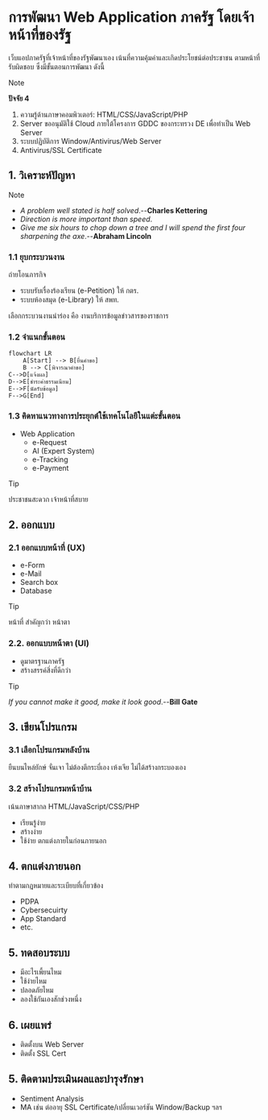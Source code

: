 # การพัฒนา Web Application ภาครัฐ โดยเจ้าหน้าที่ของรัฐ

เว็บแอปภาครัฐที่เจ้าหน้าที่ของรัฐพัฒนาเอง เน้นที่ความคุ้มค่าและเกิดประโยชน์ต่อประชาชน ตามหน้าที่รับผิดชอบ ซึ่งมีขั้นตอนการพัฒนา ดังนี้ 
> [!NOTE]
> __ปัจจัย 4__
> 1. ความรู้ด้านภาษาคอมพิวเตอร์: HTML/CSS/JavaScript/PHP 
> 2. Server ขออนุมัติใช้ Cloud ภายใต้โครงการ GDDC ของกระทรวง DE เพื่อทำเป็น Web Server
> 3. ระบบปฏิบัติการ Window/Antivirus/Web Server
> 4. Antivirus/SSL Certificate 


## 1. วิเคราะห์ปัญหา
> [!NOTE]
> - _A problem well stated is half solved_.--__Charles Kettering__
> - _Direction is more important than speed_.
> - _Give me six hours to chop down a tree and I will spend the first four sharpening the axe_.--__Abraham Lincoln__

### 1.1 ยุบกระบวนงาน
ถ่ายโอนภารกิจ
- ระบบรับเรื่องร้องเรียน (e-Petition) ให้ กตร.
- ระบบห้องสมุด (e-Library) ให้ สพท.

เลือกกระบวนงานนำร่อง คือ งานบริการข้อมูลข่าวสารของราชการ
  
### 1.2 จำแนกขั้นตอน
```mermaid
flowchart LR
    A[Start] --> B[ยื่นคำขอ]
    B --> C[พิจารณาคำขอ]
C-->D[แจ้งผล]
D-->E[ชำระค่าธรรมเนียม]
E-->F[นัดรับข้อมูล]
F-->G[End]
```

### 1.3 คิดหาแนวทางการประยุกต์ใช้เทคโนโลยีในแต่ะขั้นตอน
- Web Application
  - e-Request
  - AI (Expert System)
  - e-Tracking
  - e-Payment
> [!TIP]
> ประชาชนสะดวก เจ้าหน้าที่สบาย

## 2. ออกแบบ
### 2.1 ออกแบบหน้าที่ (UX)
- e-Form
- e-Mail
- Search box
- Database
    
>[!TIP]
> หน้าที่ สำคัญกว่า หน้าตา

### 2.2. ออกแบบหน้าตา (UI)
- ดูมาตรฐานภาครัฐ
- สร้างสรรค์สิ่งที่ดีกว่า
>[!TIP]
> _If you cannot make it good, make it look good_.--__Bill Gate__
 
## 3. เขียนโปรแกรม
### 3.1 เลือกโปรแกรมหลังบ้าน
ยืนบนไหล่ยักษ์ 
จั่นเจา ไม่ต้องตีกระบี่เอง
เห้งเจีย ไม่ได้สร้างกระบองเอง

### 3.2 สร้างโปรแกรมหน้าบ้าน
เน้นภาษาสากล HTML/JavaScript/CSS/PHP 
- เรียนรู้ง่าย
- สร้างง่าย
- ใช้ง่าย
ตกแต่งภายในก่อนภายนอก

## 4. ตกแต่งภายนอก
ทำตามกฎหมายและระเบียบที่เกี่ยวข้อง
- PDPA
- Cybersecuirty
- App Standard
- etc.
  
## 5. ทดสอบระบบ
- มีอะไรเพี้ยนไหม
- ใช้ง่ายไหม
- ปลอดภัยไหม
- ลองใช้กันเองสักช่วงหนึ่ง

## 6. เผยแพร่
- ติดตั้งบน Web Server
- ติดตั้ง SSL Cert
  
## 5. ติดตามประเมินผลและบำรุงรักษา
- Sentiment Analysis
- MA เช่น ต่ออายุ SSL Certificate/เปลี่ยนเวอร์ชัน Window/Backup ฯลฯ 
